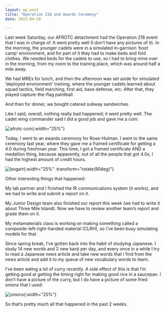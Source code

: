 ```yaml
---
layout: wp_post
title: "Operation 218 and Awards Ceremony"
date: 2013-04-20

---
```

Last week Saturday, our AFROTC detachment had the Operation 218 event that I was in charge of.  It went pretty well (I don’t have any pictures of it).  In the morning, the younger cadets were in a simulated in-garrison ‘boot camp’ environment, and for part of it they had to make beds and fold clothes.  We needed beds for the cadets to use, so I had to bring mine over in the morning, from my room to the training place, which was around half a mile away.

We had MREs for lunch, and then the afternoon was set aside for simulated ‘deployed environment’ training, where the younger cadets learned about squad tactics, field marching, first aid, base defense, etc.  After that, they played capture-the-flag paintball.

And then for dinner, we bought catered subway sandwiches.

Like I said, overall, nothing really bad happened; it went pretty well.  The cadet wing commander said I did a good job and gave me a coin:

![afrotc coin](/media/coin-1.jpg){:width="25%"}

Today, I went to an awards ceremony for Rose-Hulman.  I went to the same ceremony last year, where they gave me a framed certificate for getting a 4.0 during freshman year.  This time, I got a framed certificate AND a medallion thing, because apparently, out of all the people that got 4.0s, I had the highest amount of credit hours.

![bogart](/media/bogart.jpg){:width="25%" :transform="rotate(90deg)"}

Other interesting things that happened:

My lab partner and I finished the IR communications system (it works), and we had to write and submit a report on it.

My Junior Design team also finished our report this week (we had to write it about Three Mile Island).  Now we have to review another team’s report and grade them on it.

My metamaterials class is working on making something called a composite-left-right-handed material (CLRH), so I’ve been busy simulating models for that.

Since spring break, I’ve gotten back into the habit of studying Japanese.  I study 14 new words and 2 new kanji per day, and every once in a while I try to read a Japanese news article and take new words that I find from the news article and add it to my queue of new vocabulary words to learn.

I’ve been eating a lot of curry recently.   A side effect of this is that I’m getting good at getting the timing right for making good rice in a saucepan.  I don’t have a picture of the curry, but I do have a picture of some fried onions that I used:

![onions](/media/onions.jpg){:width="25%"}

So that’s pretty much all that happened in the past 2 weeks.
